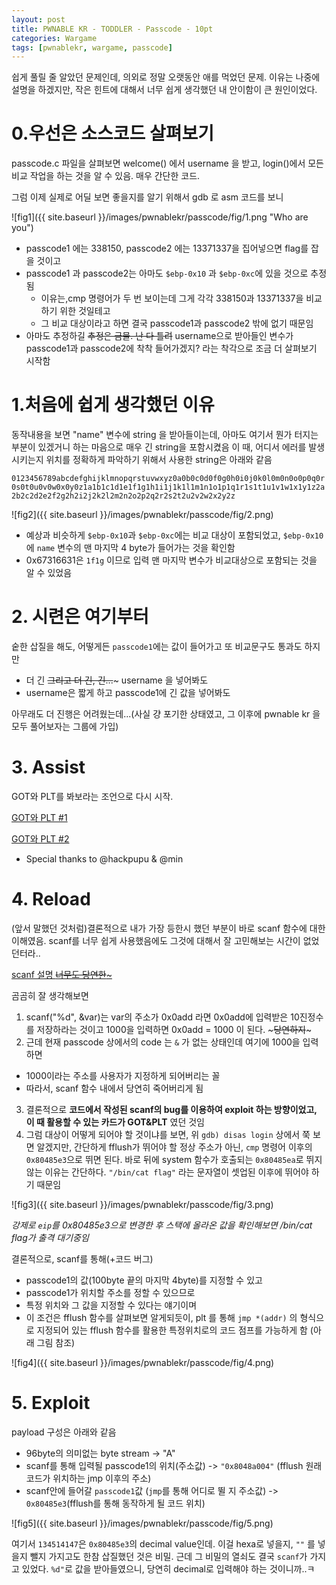 ```yaml
---
layout: post
title: PWNABLE KR - TODDLER - Passcode - 10pt
categories: Wargame
tags: [pwnablekr, wargame, passcode]
---
```


쉽게 풀릴 줄 알았던 문제인데, 의외로 정말 오랫동안 애를 먹었던 문제.
이유는 나중에 설명을 하겠지만, 작은 힌트에 대해서 너무 쉽게 생각했던 내 안이함이 큰 원인이었다.

# 0.우선은 소스코드 살펴보기
  passcode.c 파일을 살펴보면 welcome() 에서 username 을 받고, login()에서 모든 비교 작업을 하는 것을 알 수 있음. 매우 간단한 코드.

  그럼 이제 실제로 어딜 보면 좋을지를 알기 위해서 gdb 로 asm 코드를 보니

  ![fig1]({{ site.baseurl }}/images/pwnablekr/passcode/fig/1.png "Who are you")

  * passcode1 에는 338150, passcode2 에는 13371337을 집어넣으면 flag를 잡을 것이고
  * passcode1 과 passcode2는 아마도 ```$ebp-0x10``` 과 ```$ebp-0xc```에 있을 것으로 추정됨
    - 이유는,cmp 명령어가 두 번 보이는데 그게 각각 338150과 13371337을 비교하기 위한 것일테고
    - 그 비교 대상이라고 하면 결국 passcode1과 passcode2 밖에 없기 때문임
  * 아마도 추정하길 ~~추정은 금물. 난 다 틀려~~ username으로 받아들인 변수가 passcode1과 passcode2에 착착 들어가겠지? 라는 착각으로 조금 더 살펴보기 시작함

# 1.처음에 쉽게 생각했던 이유
  동작내용을 보면 "name" 변수에 string 을 받아들이는데, 아마도 여기서 뭔가 터지는 부분이 있겠거니 하는 마음으로 매우 긴 string을 포함시켰음
  이 때, 어디서 에러를 발생시키는지 위치를 정확하게 파악하기 위해서 사용한 string은 아래와 같음

  ```0123456789abcdefghijklmnopqrstuvwxyz0a0b0c0d0f0g0h0i0j0k0l0m0n0o0p0q0r0s0t0u0v0w0x0y0z1a1b1c1d1e1f1g1h1i1j1k1l1m1n1o1p1q1r1s1t1u1v1w1x1y1z2a2b2c2d2e2f2g2h2i2j2k2l2m2n2o2p2q2r2s2t2u2v2w2x2y2z```

  ![fig2]({{ site.baseurl }}/images/pwnablekr/passcode/fig/2.png)

  * 예상과 비슷하게 ```$ebp-0x10```과 ```$ebp-0xc```에는 비교 대상이 포함되었고, ```$ebp-0x10```에 ```name``` 변수의 맨 마지막 4 byte가 들어가는 것을 확인함
  * 0x67316631은 ```1f1g``` 이므로 입력 맨 마지막 변수가 비교대상으로 포함되는 것을 알 수 있었음

# 2. 시련은 여기부터
   숱한 삽질을 해도, 어떻게든 ```passcode1```에는 값이 들어가고 또 비교문구도 통과도 하지만
   * 더 긴 ~~그리고 더 긴, 긴...~~~ username 을 넣어봐도
   * username은 짧게 하고 passcode1에 긴 값을 넣어봐도

   아무래도 더 진행은 어려웠는데...(사실 걍 포기한 상태였고, 그 이후에 pwnable kr 을 모두 풀어보자는 그룹에 가입)

# 3. Assist
   GOT와 PLT를 봐보라는 조언으로 다시 시작.

   [GOT와 PLT #1](https://bpsecblog.wordpress.com/2016/03/07/about_got_plt_1/)

   [GOT와 PLT #2](http://expointer.tistory.com/13)

   * Special thanks to @hackpupu & @min

# 4. Reload
   (앞서 말했던 것처럼)결론적으로 내가 가장 등한시 했던 부분이 바로 scanf 함수에 대한 이해였음. scanf를 너무 쉽게 사용했음에도 그것에 대해서 잘 고민해보는 시간이 없었던터라..

   [scanf 설명 ~~너무도 당연한~~~](http://itguru.tistory.com/36)

곰곰히 잘 생각해보면
1) scanf("%d", &var)는 var의 주소가 0x0add 라면 0x0add에 입력받은 10진정수를 저장하라는 것이고 1000을 입력하면 0x0add = 1000 이 된다. ~~~당연하지~~~
2) 근데 현재 passcode 상에서의 code 는 ```&``` 가 없는 상태인데 여기에 1000을 입력하면
- 1000이라는 주소를 사용자가 지정하게 되어버리는 꼴
- 따라서, scanf 함수 내에서 당연히 죽어버리게 됨

3) 결론적으로 **코드에서 작성된 scanf의 bug를 이용하여 exploit 하는 방향이었고, 이 때 활용할 수 있는 카드가 GOT&PLT** 였던 것임
4) 그럼 대상이 어떻게 되어야 할 것이냐를 보면, 위 ```gdb) disas login``` 상에서 쭉 보면 알겠지만, 간단하게 fflush가 뛰어야 할 정상 주소가 아닌, ```cmp``` 명령어 이후의 ```0x80485e3```으로 뛰면 된다. 바로 뒤에 system 함수가 호출되는 ```0x80485ea```로 뛰지 않는 이유는 간단하다. ``` "/bin/cat flag" ``` 라는 문자열이 셋업된 이후에 뛰어야 하기 때문임

![fig3]({{ site.baseurl }}/images/pwnablekr/passcode/fig/3.png)

_강제로 ```eip```를 0x80485e3으로 변경한 후 스택에 올라온 값을 확인해보면 /bin/cat flag가 출격 대기중임_

결론적으로, scanf를 통해(+코드 버그)
  + passcode1의 값(100byte 끝의 마지막 4byte)를 지정할 수 있고
  + passcode1가 위치할 주소를 정할 수 있으므로
  + 특정 위치와 그 값을 지정할 수 있다는 얘기이며
  + 이 조건은 fflush 함수를 살펴보면 알게되듯이, plt 를 통해 ```jmp *(addr)``` 의 형식으로 지정되어 있는 fflush 함수를 활용한 특정위치로의 코드 점프를 가능하게 함 (아래 그림 참조)

![fig4]({{ site.baseurl }}/images/pwnablekr/passcode/fig/4.png)

# 5. Exploit
 payload 구성은 아래와 같음
 + 96byte의 의미없는 byte stream -> "A"
 + scanf를 통해 입력될 passcode1의 위치(주소값) -> ```"0x8048a004"``` (fflush 원래 코드가 위치하는 jmp 이후의 주소)
 + scanf안에 들어갈 ```passcode1```값 (```jmp```를 통해 어디로 뛸 지 주소값) -> ```0x80485e3```(fflush를 통해 동작하게 될 코드 위치)

 ![fig5]({{ site.baseurl }}/images/pwnablekr/passcode/fig/5.png)

 여기서 ```134514147```은 ```0x80485e3```의 decimal value인데. 이걸 hexa로 넣을지, ```""``` 를 넣을지 뺄지 가지고도 한참 삽질했던 것은 비밀. 근데 그 비밀의 열쇠도 결국 ```scanf```가 가지고 있었다. ```%d"```로 값을 받아들였으니, 당연히 decimal로 입력해야 하는 것이니까..ㅋ
